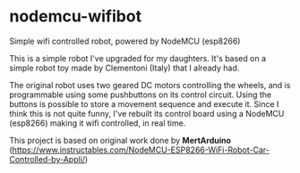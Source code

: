 # nodemcu-wifibot
  
Simple wifi controlled robot, powered by NodeMCU (esp8266)

This is a simple robot I've upgraded for my daughters. It's based on a simple robot toy made by Clementoni (Italy) that I already had.

The original robot uses two geared DC motors controlling the wheels, and is programmable using some pushbuttons on its control circuit. Using the buttons is possible to store a movement sequence and execute it. Since I think this is not quite funny, I've rebuilt its control board using a NodeMCU (esp8266) making it wifi controlled, in real time.

This project is based on original work done by **MertArduino** (https://www.instructables.com/NodeMCU-ESP8266-WiFi-Robot-Car-Controlled-by-Appli/)
